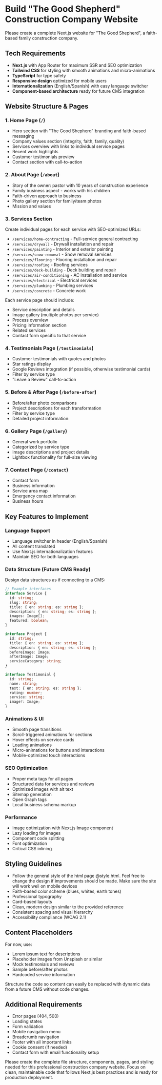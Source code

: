 # Build "The Good Shepherd" Construction Company Website

Please create a complete Next.js website for "The Good Shepherd", a faith-based family construction company. 

## Tech Requirements
- **Next.js** with App Router for maximum SSR and SEO optimization
- **Tailwind CSS** for styling with smooth animations and micro-animations
- **TypeScript** for type safety
- **Responsive design** optimized for mobile users
- **Internationalization** (English/Spanish) with easy language switcher
- **Component-based architecture** ready for future CMS integration

## Website Structure & Pages

### 1. Home Page (`/`)
- Hero section with "The Good Shepherd" branding and faith-based messaging
- Company values section (integrity, faith, family, quality)
- Services overview with links to individual service pages
- Recent work highlights
- Customer testimonials preview
- Contact section with call-to-action

### 2. About Page (`/about`)
- Story of the owner: pastor with 10 years of construction experience
- Family business aspect - works with his children
- Faith-driven approach to business
- Photo gallery section for family/team photos
- Mission and values

### 3. Services Section
Create individual pages for each service with SEO-optimized URLs:
- `/services/home-contracting` - Full-service general contracting
- `/services/drywall` - Drywall installation and repair
- `/services/painting` - Interior and exterior painting
- `/services/snow-removal` - Snow removal services
- `/services/flooring` - Flooring installation and repair
- `/services/roofing` - Roofing services
- `/services/deck-building` - Deck building and repair
- `/services/air-conditioning` - AC installation and service
- `/services/electrical` - Electrical services
- `/services/plumbing` - Plumbing services
- `/services/concrete` - Concrete work

Each service page should include:
- Service description and details
- Image gallery (multiple photos per service)
- Process overview
- Pricing information section
- Related services
- Contact form specific to that service

### 4. Testimonials Page (`/testimonials`)
- Customer testimonials with quotes and photos
- Star ratings display
- Google Reviews integration (if possible, otherwise testimonial cards)
- Filter by service type
- "Leave a Review" call-to-action

### 5. Before & After Page (`/before-after`)
- Before/after photo comparisons
- Project descriptions for each transformation
- Filter by service type
- Detailed project information

### 6. Gallery Page (`/gallery`)
- General work portfolio
- Categorized by service type
- Image descriptions and project details
- Lightbox functionality for full-size viewing

### 7. Contact Page (`/contact`)
- Contact form
- Business information
- Service area map
- Emergency contact information
- Business hours

## Key Features to Implement

### Language Support
- Language switcher in header (English/Spanish)
- All content translated
- Use Next.js internationalization features
- Maintain SEO for both languages

### Data Structure (Future CMS Ready)
Design data structures as if connecting to a CMS:

```typescript
// Example interfaces
interface Service {
  id: string;
  slug: string;
  title: { en: string; es: string };
  description: { en: string; es: string };
  images: Image[];
  featured: boolean;
}

interface Project {
  id: string;
  title: { en: string; es: string };
  description: { en: string; es: string };
  beforeImage: Image;
  afterImage: Image;
  serviceCategory: string;
}

interface Testimonial {
  id: string;
  name: string;
  text: { en: string; es: string };
  rating: number;
  service: string;
  image?: Image;
}
```

### Animations & UI
- Smooth page transitions
- Scroll-triggered animations for sections
- Hover effects on service cards
- Loading animations
- Micro-animations for buttons and interactions
- Mobile-optimized touch interactions

### SEO Optimization
- Proper meta tags for all pages
- Structured data for services and reviews
- Optimized images with alt text
- Sitemap generation
- Open Graph tags
- Local business schema markup

### Performance
- Image optimization with Next.js Image component
- Lazy loading for images
- Component code splitting
- Font optimization
- Critical CSS inlining

## Styling Guidelines
- Follow the general style of the html page @style.html. Feel free to change the design if improvements should be made. Make sure the site will work well on mobile devices
- Faith-based color scheme (blues, whites, earth tones)
- Professional typography
- Card-based layouts
- Clean, modern design similar to the provided reference
- Consistent spacing and visual hierarchy
- Accessibility compliance (WCAG 2.1)

## Content Placeholders
For now, use:
- Lorem ipsum text for descriptions
- Placeholder images from Unsplash or similar
- Mock testimonials and reviews
- Sample before/after photos
- Hardcoded service information

Structure the code so content can easily be replaced with dynamic data from a future CMS without code changes.

## Additional Requirements
- Error pages (404, 500)
- Loading states
- Form validation
- Mobile navigation menu
- Breadcrumb navigation
- Footer with all important links
- Cookie consent (if needed)
- Contact form with email functionality setup

Please create the complete file structure, components, pages, and styling needed for this professional construction company website. Focus on clean, maintainable code that follows Next.js best practices and is ready for production deployment.